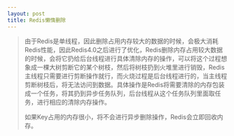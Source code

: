 ```yaml
---
layout: post
title: Redis懒惰删除
---
```


> 由于Redis是单线程，因此删除占用内存较大的数据的时候，会极大消耗Redis性能，因此Redis4.0之后进行了优化，Redis删除内存占用较大数据的时候，会将它扔给后台线程进行具体清除内存的操作，可以将这个过程想象成一棵大树剪断它的某个树枝，然后将树枝扔到火堆里进行销毁，Redis主线程只需要进行剪断操作就行，而火烧过程是后台线程进行的，当主线程剪断树枝后，将无法访问到数据。具体操作是Redis将需要清除的内存包装成一个任务，将其扔到异步任务队列，后台线程从这个任务队列里面取任务，进行相应的清除内存操作。
>
> 如果Key占用的内存很小，将不会进行异步删除操作，Redis会立即回收内存。